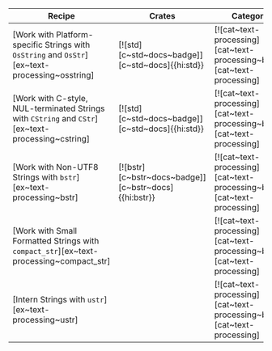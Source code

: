 | Recipe | Crates | Categories |
|--------|--------|------------|
| [Work with Platform-specific Strings with `OsString` and `OsStr`][ex~text-processing~osstring] | [![std][c~std~docs~badge]][c~std~docs]{{hi:std}} | [![cat~text-processing][cat~text-processing~badge]][cat~text-processing] |
| [Work with C-style, NUL-terminated Strings with `CString` and `CStr`][ex~text-processing~cstring] | [![std][c~std~docs~badge]][c~std~docs]{{hi:std}} | [![cat~text-processing][cat~text-processing~badge]][cat~text-processing] |
| [Work with Non-UTF8 Strings with `bstr`][ex~text-processing~bstr] | [![bstr][c~bstr~docs~badge]][c~bstr~docs]{{hi:bstr}} | [![cat~text-processing][cat~text-processing~badge]][cat~text-processing] |
| [Work with Small Formatted Strings with `compact_str`][ex~text-processing~compact_str] | | [![cat~text-processing][cat~text-processing~badge]][cat~text-processing] |
| [Intern Strings with `ustr`][ex~text-processing~ustr] | | [![cat~text-processing][cat~text-processing~badge]][cat~text-processing] |
